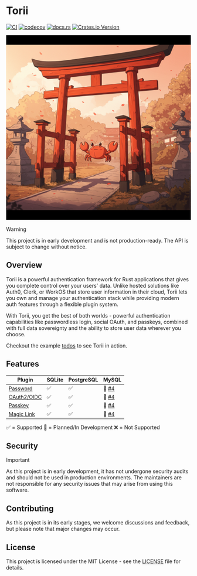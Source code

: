 # Torii

[![CI](https://github.com/cmackenzie1/torii-rs/actions/workflows/ci.yaml/badge.svg)](https://github.com/cmackenzie1/torii-rs/actions/workflows/ci.yaml)
[![codecov](https://codecov.io/gh/cmackenzie1/torii-rs/branch/main/graph/badge.svg?token=MHF0G453L0)](https://codecov.io/gh/cmackenzie1/torii-rs)
[![docs.rs](https://img.shields.io/docsrs/torii)](https://docs.rs/torii/latest/torii/)
[![Crates.io Version](https://img.shields.io/crates/v/torii)](https://crates.io/crates/torii)

![Torii Logo](./assets/splash.jpeg)

> [!WARNING]
> This project is in early development and is not production-ready. The API is subject to change without notice.

## Overview

Torii is a powerful authentication framework for Rust applications that gives you complete control over your users' data. Unlike hosted solutions like Auth0, Clerk, or WorkOS that store user information in their cloud, Torii lets you own and manage your authentication stack while providing modern auth features through a flexible plugin system.

With Torii, you get the best of both worlds - powerful authentication capabilities like passwordless login, social OAuth, and passkeys, combined with full data sovereignty and the ability to store user data wherever you choose.

Checkout the example [todos](./examples/todos/README.md) to see Torii in action.

## Features

| Plugin                                          | SQLite | PostgreSQL | MySQL                                                     |
| ----------------------------------------------- | ------ | ---------- | --------------------------------------------------------- |
| [Password](./torii-auth-password/README.md)     | ✅     | ✅         | 🚧 [#4](https://github.com/cmackenzie1/torii-rs/issues/4) |
| [OAuth2/OIDC](./torii-auth-oauth/README.md)     | ✅     | ✅         | 🚧 [#4](https://github.com/cmackenzie1/torii-rs/issues/4) |
| [Passkey](./torii-auth-passkey/README.md)       | ✅     | ✅         | 🚧 [#4](https://github.com/cmackenzie1/torii-rs/issues/4) |
| [Magic Link](./torii-auth-magic-link/README.md) | ✅     | ✅         | 🚧 [#4](https://github.com/cmackenzie1/torii-rs/issues/4) |

✅ = Supported
🚧 = Planned/In Development
❌ = Not Supported

## Security

> [!IMPORTANT]
> As this project is in early development, it has not undergone security audits and should not be used in production environments. The maintainers are not responsible for any security issues that may arise from using this software.

## Contributing

As this project is in its early stages, we welcome discussions and feedback, but please note that major changes may occur.

## License

This project is licensed under the MIT License - see the [LICENSE](./LICENSE) file for details.

